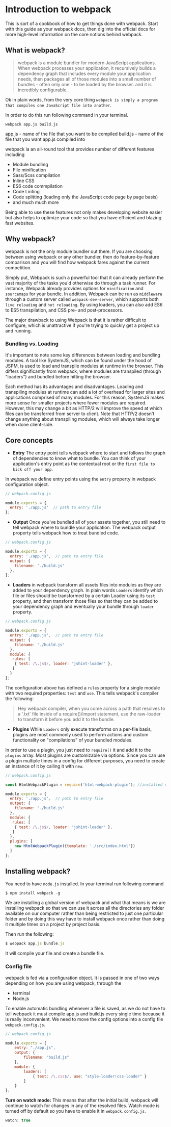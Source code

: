 # Introduction to webpack

This is sort of a cookbook of how to get things done with webpack. Start with this guide as your webpack docs, then dig into the official docs for more high-level information on the core notions behind webpack.

## What is webpack?

> webpack is a module bundler for modern JavaScript applications. When webpack processes your application, it recursively builds a dependency graph that includes every module your application needs, then packages all of those modules into a small number of bundles - often only one - to be loaded by the browser. and it is incredibly configurable.

Ok in plain words, from the very core thing `webpack is simply a program that compiles one JavaScript file into another`.

In order to do this run following command in your terminal.
```
webpack app.js build.js
```
app.js - name of the file that you want to be compiled
build.js - name of the file that you want app.js compiled into


webpack ia an all-round tool that provides number of different features including 
* Module bundling
* File minification
* Sass/Scss compilation
* Inline CSS
* ES6 code commpilation
* Code Linting
* Code splitting (loading only the JavaScript code page by page basis)
* and much much more 

Being able to use these features not only makes developing website easier but also helps to optimize your code so that you have efficient and blazing fast websites. 

## Why webpack?

webpack is not the only module bundler out there. If you are choosing between using webpack or any other bundler, then do feature-by-feature comparison and you will find how webpack fares against the current competition.

Simply put, Webpack is such a powerful tool that it can already perform the vast majority of the tasks you'd otherwise do through a task runner. For instance, Webpack already provides options for `minification` and `sourcemaps` for your bundle. In addition, Webpack can be run as `middleware` through a custom server called `webpack-dev-server`, which supports both `live reloading` and `hot reloading`. By using loaders, you can also add ES6 to ES5 transpilation, and CSS pre- and post-processors.

The major drawback to using Webpack is that it is rather difficult to configure, which is unattractive if you're trying to quickly get a project up and running.

### Bundling vs. Loading

It's important to note some key differences between loading and bundling modules. A tool like SystemJS, which can be found under the hood of JSPM, is used to load and transpile modules at runtime in the browser. This differs significantly from webpack, where modules are transpiled (through "loaders") and bundled before hitting the browser.

Each method has its advantages and disadvantages. Loading and transpiling modules at runtime can add a lot of overhead for larger sites and applications comprised of many modules. For this reason, SystemJS makes more sense for smaller projects where fewer modules are required. However, this may change a bit as HTTP/2 will improve the speed at which files can be transferred from server to client. Note that HTTP/2 doesn't change anything about transpiling modules, which will always take longer when done client-side.

## Core concepts

* **Entry** The entry point tells webpack where to start and follows the graph of dependencies to know what to bundle. You can think of your application's entry point as the contextual root or the `first file to kick off your app`.

In webpack we define entry points using the `entry` property in webpack configuration object.
```js
// webpack.config.js

module.exports = {
  entry: './app.js'  // path to entry file
};
```

* **Output** Once you've bundled all of your assets together, you still need to tell webpack where to bundle your application. The webpack output property tells webpack how to treat bundled code.
```js
// webpack.config.js

module.exports = {
  entry: './app.js',  // path to entry file
  output: {
    filename: "./build.js"
  },
};
```

* **Loaders** in webpack transform all assets files into modules as they are added to your dependency graph. In plain words `Loaders` identify which file or files should be transformed by a certain Loader using its `test` property, and then transform those files so that they can be added to your dependency graph and eventually your bundle through `loader` property.
```js
// webpack.config.js

module.exports = {
  entry: './app.js',  // path to entry file
  output: {
    filename: "./build.js"
  },
  module: {
   rules: [
    { test: /\.js$/, loader: "jshint-loader" },
   ]
  } 
};
```
The configuration above has defined a `rules` property for a single module with two required properties: `test` and `use`. This tells webpack's compiler the following:
> Hey webpack compiler, when you come across a path that resolves to a '.txt' file inside of a require()/import statement, use the raw-loader to transform it before you add it to the bundle.

* **Plugins** While `Loaders` only execute transforms on a per-file basis, plugins are most commonly used to perform actions and custom functionality on "compilations" of your bundled modules.

In order to use a plugin, you just need to `require()` it and add it to the `plugins` array. Most plugins are customizable via options. Since you can use a plugin multiple times in a config for different purposes, you need to create an instance of it by calling it with `new`.
```js
// webpack.config.js

const HtmlWebpackPlugin = require('html-webpack-plugin'); //installed via npm

module.exports = {
  entry: './app.js',  // path to entry file
  output: {
    filename: "./build.js"
  },
  module: {
   rules: [
    { test: /\.js$/, loader: "jshint-loader" },
   ]
  },
  plugins: [
    new HtmlWebpackPlugin({template: './src/index.html'})
  ] 
};
```

## Installing webpack?

You need to have `node.js` installed. In your terminal run following command 
```js
$ npm install webpack -g
```

We are installing a global version of webpack and what that means is we are installing webpack so that we can use it across all the directories any folder available on our computer rather than being restricted to just one particular folder and by doing this way have to install webpack once rather than doing it multiple times on a project by project basis.

Then run the following:

```js
$ webpack app.js bundle.js
```

It will compile your file and create a bundle file. 

### Config file
webpack is fed via a configuration object. It is passed in one of two ways depending on how you are using webpack, through the 
* terminal
* Node.js

To enable automatic bundling whenever a file is saved, as we do not have to tell webpack it must compile app.js and build.js every single time because it is really inconvenient. We need to move the config options into a config file `webpack.config.js`.

```js
// webpack.config.js

module.exports = {
    entry: "./app.js",
    output: {
        filename: "build.js"
    },
    module: {
        loaders: [
            { test: /\.css$/, use: "style-loader!css-loader" }
        ]
    }
};
```

**Turn on watch mode:** This means that after the initial build, webpack will continue to watch for changes in any of the resolved files. Watch mode is turned off by default so you have to enable it in `webpack.config.js`.

```js
watch: true
```
